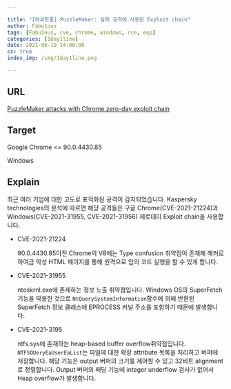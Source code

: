 ```yaml
---

title: "[하루한줄] PuzzleMaker: 실제 공격에 사용된 Exploit chain"
author: Fabu1ous
tags: [Fabu1ous, cve, chrome, windows, rce, eop]
categories: [1day1line]
date: 2021-06-19 14:00:00
cc: true
index_img: /img/1day1line.png

---
```




## URL

[PuzzleMaker attacks with Chrome zero-day exploit chain](https://securelist.com/puzzlemaker-chrome-zero-day-exploit-chain/102771/)



## **Target**

Google Chrome <= 90.0.4430.85

Windows



## **Explain**

최근 여러 기업에 대한 고도로 표적화된 공격이 감지되었습니다. Kaspersky technologies의 분석에 따르면 해당 공격들은 구글 Chrome(CVE-2021-21224)과 Windows(CVE-2021-31955, CVE-2021-31956) 제로데이 Exploit chain을 사용합니다.

* CVE-2021-21224

  90.0.4430.85이전 Chrome의 V8에는 Type confusion 취약점이 존재해 해커로 하여금 악성 HTML 페이지를 통해 원격으로 임의 코드 실행을 할 수 있게 합니다.

* CVE-2021-31955

  ntoskrnl.exe에 존재하는 정보 노출 취약점입니다. Windows OS의 SuperFetch 기능을 악용한 것으로 `NtQuerySystemInformation`함수에 의해 반환된 SuperFetch 정보 클래스에 EPROCESS 커널 주소를 포함하기 때문에 발생합니다.

* CVE-2021-3195

  ntfs.sys에 존재하는 heap-based buffer overflow취약점입니다.` NTFSQUeryEaUserEaList`는 파일에 대한 확장 attribute 목록을 처리하고 버퍼에 저장합니다. 해당 기능은 output 버퍼의 크기를 제어할 수 있고 32비트 alignment로 정렬합니다. Output 버퍼의 패딩 기능에 integer underflow 검사가 없어서 Heap overflow가 발생합니다.

